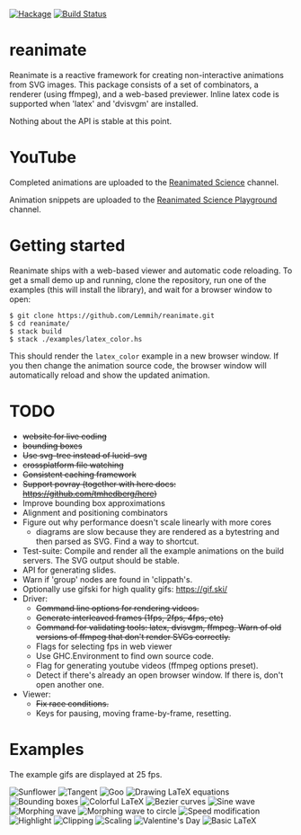 [![Hackage](https://img.shields.io/hackage/v/reanimate.svg)](http://hackage.haskell.org/package/reanimate)
[![Build Status](https://dev.azure.com/lemmih0612/reanimate/_apis/build/status/Lemmih.reanimate?branchName=master)](https://dev.azure.com/lemmih0612/reanimate/_build/latest?definitionId=1&branchName=master)

# reanimate

Reanimate is a reactive framework for creating non-interactive animations from SVG images.
This package consists of a set of combinators, a renderer (using ffmpeg), and a web-based
previewer. Inline latex code is supported when 'latex' and 'dvisvgm' are installed.

Nothing about the API is stable at this point.

# YouTube

Completed animations are uploaded to the [Reanimated Science](https://www.youtube.com/channel/UCbZujyI7i6JbI-I0shPvDgg) channel.

Animation snippets are uploaded to the [Reanimated Science Playground](https://www.youtube.com/channel/UCL7MwXLtQbhJeb6Ts3_HooA) channel.

# Getting started

Reanimate ships with a web-based viewer and automatic code reloading. To get a small demo
up and running, clone the repository, run one of the examples (this will install the library),
and wait for a browser window to open:

```console
$ git clone https://github.com/Lemmih/reanimate.git
$ cd reanimate/
$ stack build
$ stack ./examples/latex_color.hs
```

This should render the `latex_color` example in a new browser window. If you then change the
animation source code, the browser window will automatically reload and show the updated animation.

# TODO

* ~~website for live coding~~
* ~~bounding boxes~~
* ~~Use svg-tree instead of lucid-svg~~
* ~~crossplatform file watching~~
* ~~Consistent caching framework~~
* ~~Support povray (together with here docs: https://github.com/tmhedberg/here)~~
* Improve bounding box approximations
* Alignment and positioning combinators
* Figure out why performance doesn't scale linearly with more cores
   - diagrams are slow because they are rendered as a bytestring and then parsed as SVG. Find a way to shortcut.
* Test-suite: Compile and render all the example animations on the build servers. The SVG output should be stable.
* API for generating slides.
* Warn if 'group' nodes are found in 'clippath's.
* Optionally use gifski for high quality gifs: https://gif.ski/
* Driver:
   - ~~Command line options for rendering videos.~~
   - ~~Generate interleaved frames (1fps, 2fps, 4fps, etc)~~
   - ~~Command for validating tools: latex, dvisvgm, ffmpeg. Warn of old versions of ffmpeg that don't render SVGs correctly.~~
   - Flags for selecting fps in web viewer
   - Use GHC.Environment to find own source code.
   - Flag for generating youtube videos (ffmpeg options preset).
   - Detect if there's already an open browser window. If there is, don't open another one.
* Viewer:
   - ~~Fix race conditions.~~
   - Keys for pausing, moving frame-by-frame, resetting.

# Examples

The example gifs are displayed at 25 fps.

![Sunflower](gifs/sunflower.gif)
![Tangent](gifs/tangent.gif)
![Goo](gifs/goo.gif)
![Drawing LaTeX equations](gifs/latex_draw.gif)
![Bounding boxes](gifs/bbox.gif)
![Colorful LaTeX](gifs/latex_color.gif)
![Bezier curves](gifs/bezier.gif)
![Sine wave](gifs/sinewave.gif)
![Morphing wave](gifs/morphwave.gif)
![Morphing wave to circle](gifs/morphwave_circle.gif)
![Speed modification](gifs/progress.gif)
![Highlight](gifs/highlight.gif)
![Clipping](gifs/clip_rect.gif)
![Scaling](gifs/scaling.gif)
![Valentine's Day](gifs/valentine.gif)
![Basic LaTeX](gifs/latex_basic.gif)
